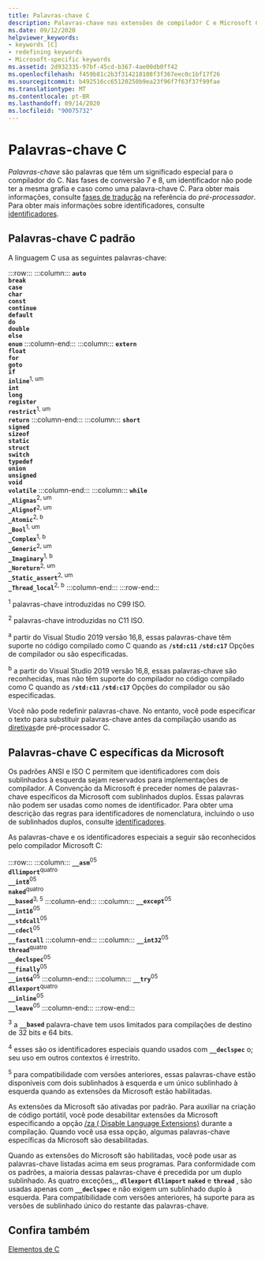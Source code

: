 ```yaml
---
title: Palavras-chave C
description: Palavras-chave nas extensões de compilador C e Microsoft C padrão.
ms.date: 09/12/2020
helpviewer_keywords:
- keywords [C]
- redefining keywords
- Microsoft-specific keywords
ms.assetid: 2d932335-97bf-45cd-b367-4ae00db0ff42
ms.openlocfilehash: f459b81c2b3f314218108f3f367eec0c1bf17f26
ms.sourcegitcommit: b492516cc65120250b9ea23f96f7f63f37f99fae
ms.translationtype: MT
ms.contentlocale: pt-BR
ms.lasthandoff: 09/14/2020
ms.locfileid: "90075732"
---
```

# <a name="c-keywords"></a>Palavras-chave C

*Palavras-chave* são palavras que têm um significado especial para o compilador do C. Nas fases de conversão 7 e 8, um identificador não pode ter a mesma grafia e caso como uma palavra-chave C. Para obter mais informações, consulte [fases de tradução](../preprocessor/phases-of-translation.md) na referência do *pré-processador*. Para obter mais informações sobre identificadores, consulte [identificadores](../c-language/c-identifiers.md).

## <a name="standard-c-keywords"></a>Palavras-chave C padrão

A linguagem C usa as seguintes palavras-chave:

:::row:::
    :::column:::
        **`auto`**\
        **`break`**\
        **`case`**\
        **`char`**\
        **`const`**\
        **`continue`**\
        **`default`**\
        **`do`**\
        **`double`**\
        **`else`**\
        **`enum`**
    :::column-end:::
    :::column:::
        **`extern`**\
        **`float`**\
        **`for`**\
        **`goto`**\
        **`if`**\
        **`inline`**<sup>1, um</sup>\
        **`int`**\
        **`long`**\
        **`register`**\
        **`restrict`**<sup>1, um</sup>\
        **`return`**
    :::column-end:::
    :::column:::
        **`short`**\
        **`signed`**\
        **`sizeof`**\
        **`static`**\
        **`struct`**\
        **`switch`**\
        **`typedef`**\
        **`union`**\
        **`unsigned`**\
        **`void`**\
        **`volatile`**
    :::column-end:::
    :::column:::
        **`while`**\
        **`_Alignas`**<sup>2, um</sup>\
        **`_Alignof`**<sup>2, um</sup>\
        **`_Atomic`**<sup>2, b</sup>\
        **`_Bool`**<sup>1, um</sup>\
        **`_Complex`**<sup>1, b</sup>\
        **`_Generic`**<sup>2, um</sup>\
        **`_Imaginary`**<sup>1, b</sup>\
        **`_Noreturn`**<sup>2, um</sup>\
        **`_Static_assert`**<sup>2, um</sup>\
        **`_Thread_local`**<sup>2, b</sup>
    :::column-end:::
:::row-end:::

<sup>1</sup>  palavras-chave introduzidas no C99 ISO.

<sup>2</sup>   palavras-chave introduzidas no C11 ISO.

<sup>a</sup>  partir do Visual Studio 2019 versão 16,8, essas palavras-chave têm suporte no código compilado como C quando as **`/std:c11`** **`/std:c17`** Opções de compilador ou são especificadas.

<sup>b</sup>  a partir do Visual Studio 2019 versão 16,8, essas palavras-chave são reconhecidas, mas não têm suporte do compilador no código compilado como C quando as **`/std:c11`** **`/std:c17`** Opções do compilador ou são especificadas.

Você não pode redefinir palavras-chave. No entanto, você pode especificar o texto para substituir palavras-chave antes da compilação usando as [diretivas](../preprocessor/preprocessor-directives.md)de pré-processador C.

## <a name="microsoft-specific-c-keywords"></a>Palavras-chave C específicas da Microsoft

Os padrões ANSI e ISO C permitem que identificadores com dois sublinhados à esquerda sejam reservados para implementações de compilador. A Convenção da Microsoft é preceder nomes de palavras-chave específicos da Microsoft com sublinhados duplos. Essas palavras não podem ser usadas como nomes de identificador. Para obter uma descrição das regras para identificadores de nomenclatura, incluindo o uso de sublinhados duplos, consulte [identificadores](../c-language/c-identifiers.md).

As palavras-chave e os identificadores especiais a seguir são reconhecidos pelo compilador Microsoft C:

:::row:::
    :::column:::
        **`__asm`**<sup>05</sup>\
        **`dllimport`**<sup>quatro</sup>\
        **`__int8`**<sup>05</sup>\
        **`naked`**<sup>quatro</sup>\
        **`__based`**<sup>3, 5</sup>
    :::column-end:::
    :::column:::
        **`__except`**<sup>05</sup>\
        **`__int16`**<sup>05</sup>\
        **`__stdcall`**<sup>05</sup>\
        **`__cdecl`**<sup>05</sup>\
        **`__fastcall`**
    :::column-end:::
    :::column:::
        **`__int32`**<sup>05</sup>\
        **`thread`**<sup>quatro</sup>\
        **`__declspec`**<sup>05</sup>\
        **`__finally`**<sup>05</sup>\
        **`__int64`**<sup>05</sup>
    :::column-end:::
    :::column:::
        **`__try`**<sup>05</sup>\
        **`dllexport`**<sup>quatro</sup>\
        **`__inline`**<sup>05</sup>\
        **`__leave`**<sup>05</sup>
    :::column-end:::
:::row-end:::

<sup>3</sup> a **`__based`** palavra-chave tem usos limitados para compilações de destino de 32 bits e 64 bits.

<sup>4</sup> esses são os identificadores especiais quando usados com **`__declspec`** o; seu uso em outros contextos é irrestrito.

<sup>5</sup> para compatibilidade com versões anteriores, essas palavras-chave estão disponíveis com dois sublinhados à esquerda e um único sublinhado à esquerda quando as extensões da Microsoft estão habilitadas.

As extensões da Microsoft são ativadas por padrão. Para auxiliar na criação de código portátil, você pode desabilitar extensões da Microsoft especificando a opção [/za \( Disable Language Extensions)](../build/reference/za-ze-disable-language-extensions.md) durante a compilação. Quando você usa essa opção, algumas palavras-chave específicas da Microsoft são desabilitadas.

Quando as extensões do Microsoft são habilitadas, você pode usar as palavras-chave listadas acima em seus programas. Para conformidade com os padrões, a maioria dessas palavras-chave é precedida por um duplo sublinhado. As quatro exceções,,, **`dllexport`** **`dllimport`** **`naked`** e **`thread`** , são usadas apenas com **`__declspec`** e não exigem um sublinhado duplo à esquerda. Para compatibilidade com versões anteriores, há suporte para as versões de sublinhado único do restante das palavras-chave.

## <a name="see-also"></a>Confira também

[Elementos de C](../c-language/elements-of-c.md)
